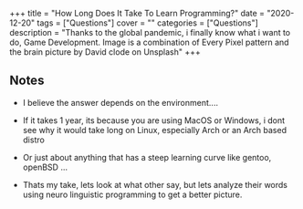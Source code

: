 +++
title = "How Long Does It Take To Learn Programming?"
date = "2020-12-20"
tags = ["Questions"]
cover = ""
categories = ["Questions"]
description = "Thanks to the global pandemic, i finally know what i want to do, Game Development. Image is a combination of Every Pixel pattern and the brain picture by David clode on Unsplash"
+++

## Notes
- I believe the answer depends on the environment.... 
- If it takes 1 year, its because you are using MacOS or Windows, i dont see why it would take long on Linux, especially Arch or an Arch based distro
- Or just about anything that has a steep learning curve like gentoo, openBSD ...

- Thats my take, lets look at what other say, but lets analyze their words using neuro linguistic programming to get a better picture. 
